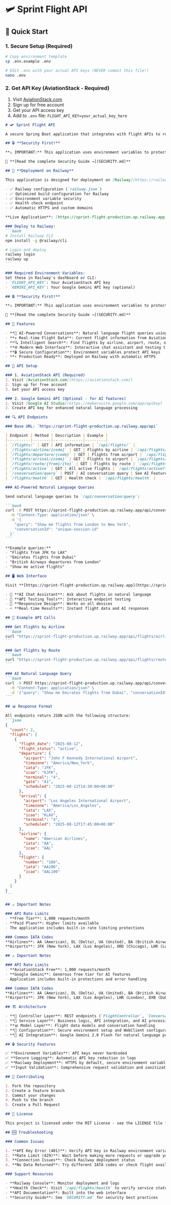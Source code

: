 # 🛩️ Sprint Flight API

## 🚀 Quick Start

### 1. **Secure Setup** (Required)
```bash
# Copy environment template
cp .env.example .env

# Edit .env with your actual API keys (NEVER commit this file!)
nano .env
```

### 2. **Get API Key** (AviationStack - Required)
1. Visit [AviationStack.com](https://aviationstack.com/)
2. Sign up for free account  
3. Get your API access key
4. Add to `.env` file: `FLIGHT_API_KEY=your_actual_key_here`

````markdown
# 🛩️ Sprint Flight API

A secure Spring Boot application that integrates with flight APIs to retrieve real-time flight information with AI-powered natural language processing.

## 🔒 **Security First!**

**⚠️ IMPORTANT:** This application uses environment variables to protect your API keys. **Never commit API keys to version control!**

📖 **[Read the complete Security Guide →](SECURITY.md)**

## 🚀 **Deployment on Railway**

This application is designed for deployment on [Railway](https://railway.app/). The deployment is already configured with:

- ✅ Railway configuration (`railway.json`)
- ✅ Optimized build configuration for Railway
- ✅ Environment variable security
- ✅ Health check endpoint
- ✅ Automatic HTTPS and custom domains

**Live Application**: [https://sprint-flight-production.up.railway.app](https://sprint-flight-production.up.railway.app)

### Deploy to Railway:
```bash
# Install Railway CLI
npm install -g @railway/cli

# Login and deploy
railway login
railway up
```

### Required Environment Variables:
Set these in Railway's dashboard or CLI:
- `FLIGHT_API_KEY`: Your AviationStack API key
- `GEMINI_API_KEY`: Your Google Gemini API key (optional)

## 🔒 **Security First!**

**⚠️ IMPORTANT:** This application uses environment variables to protect your API keys. **Never commit API keys to version control!**

📖 **[Read the complete Security Guide →](SECURITY.md)**

## 🚀 Features

- **🤖 AI-Powered Conversations**: Natural language flight queries using Google Gemini 2.0 Flash
- **✈️ Real-time Flight Data**: Current flight information from AviationStack API
- **🔍 Intelligent Search**: Find flights by airline, airport, route, or natural language
- **🌐 Modern Web Interface**: Interactive chat assistant and testing tools
- **🔒 Secure Configuration**: Environment variables protect API keys
- **⚡ Production Ready**: Deployed on Railway with automatic HTTPS

## 🔧 API Setup

### 1. AviationStack API (Required)
1. Visit [AviationStack.com](https://aviationstack.com/)
2. Sign up for free account
3. Get your API access key

### 2. Google Gemini API (Optional - for AI features)
1. Visit [Google AI Studio](https://makersuite.google.com/app/apikey)
2. Create API key for enhanced natural language processing

## 🔍 API Endpoints

### Base URL: `https://sprint-flight-production.up.railway.app/api`

| Endpoint | Method | Description | Example |
|----------|--------|-------------|---------|
| `/flights/` | GET | API information | `/api/flights/` |
| `/flights/airline/{code}` | GET | Flights by airline | `/api/flights/airline/AA?limit=10` |
| `/flights/departure/{code}` | GET | Flights from airport | `/api/flights/departure/JFK?limit=10` |
| `/flights/arrival/{code}` | GET | Flights to airport | `/api/flights/arrival/LAX?limit=10` |
| `/flights/route/{from}/{to}` | GET | Flights by route | `/api/flights/route/JFK/LAX?limit=5` |
| `/flights/active` | GET | All active flights | `/api/flights/active?limit=20` |
| `/conversation/query` | POST | AI conversation query | See AI Features section |
| `/flights/health` | GET | Health check | `/api/flights/health` |

### AI-Powered Natural Language Queries

Send natural language queries to `/api/conversation/query`:

```bash
curl -X POST https://sprint-flight-production.up.railway.app/api/conversation/query \
  -H "Content-Type: application/json" \
  -d '{
    "query": "Show me flights from London to New York",
    "conversationId": "unique-session-id"
  }'
```

**Example queries:**
- "Flights from JFK to LAX"
- "Emirates flights from Dubai"
- "British Airways departures from London"
- "Show me active flights"

## 🖥️ Web Interface

Visit **[https://sprint-flight-production.up.railway.app](https://sprint-flight-production.up.railway.app)** to access the interactive web interface featuring:

- 🤖 **AI Chat Assistant**: Ask about flights in natural language
- 🧪 **API Testing Tools**: Interactive endpoint testing
- 📱 **Responsive Design**: Works on all devices
- ⚡ **Real-time Results**: Instant flight data and AI responses

## 📝 Example API Calls

### Get Flights by Airline
```bash
curl "https://sprint-flight-production.up.railway.app/api/flights/airline/AA?limit=5"
```

### Get Flights by Route
```bash
curl "https://sprint-flight-production.up.railway.app/api/flights/route/JFK/LAX?limit=3"
```

### AI Natural Language Query
```bash
curl -X POST https://sprint-flight-production.up.railway.app/api/conversation/query \
  -H "Content-Type: application/json" \
  -d '{"query": "Show me Emirates flights from Dubai", "conversationId": "test-123"}'
```

## 📊 Response Format

All endpoints return JSON with the following structure:
```json
{
  "count": 2,
  "flights": [
    {
      "flight_date": "2025-08-12",
      "flight_status": "active",
      "departure": {
        "airport": "John F Kennedy International Airport",
        "timezone": "America/New_York",
        "iata": "JFK",
        "icao": "KJFK",
        "terminal": "4",
        "gate": "A1",
        "scheduled": "2025-08-12T14:30:00+00:00"
      },
      "arrival": {
        "airport": "Los Angeles International Airport",
        "timezone": "America/Los_Angeles",
        "iata": "LAX",
        "icao": "KLAX",
        "terminal": "4",
        "scheduled": "2025-08-12T17:45:00+00:00"
      },
      "airline": {
        "name": "American Airlines",
        "iata": "AA",
        "icao": "AAL"
      },
      "flight": {
        "number": "100",
        "iata": "AA100",
        "icao": "AAL100"
      }
    }
  ]
}
```

## ⚠️ Important Notes

### API Rate Limits
- **Free Tier**: 1,000 requests/month
- **Paid Plans**: Higher limits available
- The application includes built-in rate limiting protections

### Common IATA Codes
**Airlines**: AA (American), DL (Delta), UA (United), BA (British Airways)
**Airports**: JFK (New York), LAX (Los Angeles), ORD (Chicago), LHR (London)

## ⚠️ Important Notes

### API Rate Limits
- **AviationStack Free**: 1,000 requests/month
- **Google Gemini**: Generous free tier for AI features
- Application includes built-in protections and error handling

### Common IATA Codes
**Airlines**: AA (American), DL (Delta), UA (United), BA (British Airways), EK (Emirates)
**Airports**: JFK (New York), LAX (Los Angeles), LHR (London), DXB (Dubai)

## 🏗️ Architecture

- **🎯 Controller Layer**: REST endpoints (`FlightController`, `ConversationController`)
- **🧠 Service Layer**: Business logic, API integration, and AI processing
- **📊 Model Layer**: Flight data models and conversation handling
- **🔧 Configuration**: Secure environment setup and WebClient configuration
- **🤖 AI Integration**: Google Gemini 2.0 Flash for natural language processing

## 🔒 Security Features

✅ **Environment Variables**: API keys never hardcoded  
✅ **Secure Logging**: Automatic API key redaction in logs  
✅ **Railway Deployment**: HTTPS by default, secure environment variables  
✅ **Input Validation**: Comprehensive request validation and sanitization  

## 🤝 Contributing

1. Fork the repository
2. Create a feature branch
3. Commit your changes
4. Push to the branch
5. Create a Pull Request

## 📄 License

This project is licensed under the MIT License - see the LICENSE file for details.

## 🆘 Troubleshooting

### Common Issues

1. **API Key Error (401)**: Verify API key in Railway environment variables
2. **Rate Limit (429)**: Wait before making more requests or upgrade your plan
3. **Connection Issues**: Check Railway deployment status
4. **No Data Returned**: Try different IATA codes or check flight availability

### Support Resources

- **Railway Console**: Monitor deployment and logs
- **Health Check**: Visit `/api/flights/health` to verify service status
- **API Documentation**: Built into the web interface
- **Security Guide**: See `SECURITY.md` for security best practices
````